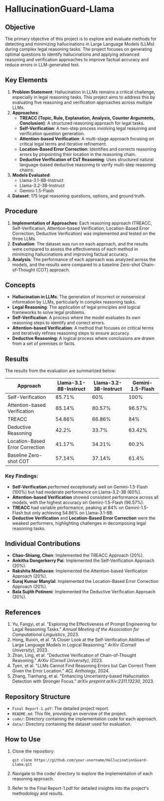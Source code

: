 # HallucinationGuard-Llama

## Objective
The primary objective of this project is to explore and evaluate methods for detecting and minimizing hallucinations in Large Language Models (LLMs) during complex legal reasoning tasks. The project focuses on generating optimal questions to identify hallucinations and applying advanced reasoning and verification approaches to improve factual accuracy and reduce errors in LLM-generated text.

## Key Elements
1. **Problem Statement**: Hallucination in LLMs remains a critical challenge, especially in legal reasoning tasks. This project aims to address this by evaluating five reasoning and verification approaches across multiple LLMs.
2. **Approaches**:
   - **TREACC (Topic, Rule, Explanation, Analysis, Counter Arguments, Conclusion)**: A structured reasoning approach for legal tasks.
   - **Self-Verification**: A two-step process involving legal reasoning and verification question generation.
   - **Attention-based Verification**: A multi-stage approach focusing on critical legal terms and iterative refinement.
   - **Location-Based Error Correction**: Identifies and corrects reasoning errors by pinpointing their location in the reasoning chain.
   - **Deductive Verification of CoT Reasoning**: Uses structured natural language-based deductive reasoning to verify multi-step reasoning chains.
3. **Models Evaluated**:
   - Llama-3.1-8B-Instruct
   - Llama-3.2-3B-Instruct
   - Gemini-1.5-Flash
4. **Dataset**: 175 legal reasoning questions, options, and ground truth.

## Procedure
1. **Implementation of Approaches**: Each reasoning approach (TREACC, Self-Verification, Attention-based Verification, Location-Based Error Correction, Deductive Verification) was implemented and tested on the three LLMs.
2. **Evaluation**: The dataset was run on each approach, and the results were compared to assess the effectiveness of each method in minimizing hallucinations and improving factual accuracy.
3. **Analysis**: The performance of each approach was analyzed across the models, and the results were compared to a baseline Zero-shot Chain-of-Thought (COT) approach.

## Concepts
- **Hallucination in LLMs**: The generation of incorrect or nonsensical information by LLMs, particularly in complex reasoning tasks.
- **Legal Reasoning**: The application of legal principles and logical frameworks to solve legal problems.
- **Self-Verification**: A process where the model evaluates its own reasoning steps to identify and correct errors.
- **Attention-based Verification**: A method that focuses on critical terms and iteratively refines reasoning steps to ensure accuracy.
- **Deductive Reasoning**: A logical process where conclusions are drawn from a set of premises or facts.

## Results
The results from the evaluation are summarized below:

| Approach                | Llama-3.1-8B-Instruct | Llama-3.2-3B-Instruct | Gemini-1.5-Flash |
|-------------------------|-----------------------|-----------------------|------------------|
| Self-Verification       | 85.71%               | 60%                  | 100%             |
| Attention-based Verification | 85.14%           | 80.57%               | 96.57%           |
| TREACC                  | 54.86%               | 66.86%               | 84%              |
| Deductive Reasoning     | 42.2%                | 33.7%                | 63.42%           |
| Location-Based Error Correction | 41.17%       | 34.21%               | 60.2%            |
| Baseline Zero-shot COT  | 57.14%               | 37.14%               | 61.4%            |

### Key Findings:
- **Self-Verification** performed exceptionally well on Gemini-1.5-Flash (100%) but had moderate performance on Llama-3.2-3B (60%).
- **Attention-based Verification** showed consistent performance across all models, with the highest accuracy on Gemini-1.5-Flash (96.57%).
- **TREACC** had variable performance, peaking at 84% on Gemini-1.5-Flash but only achieving 54.86% on Llama-3.1-8B.
- **Deductive Verification** and **Location-Based Error Correction** were the weakest performers, highlighting challenges in decomposing legal reasoning tasks.

## Individual Contributions
- **Chao-Shiang, Chen**: Implemented the TREACC Approach (20%).
- **Ankitha Dongerkerry Pai**: Implemented the Self-Verification Approach (20%).
- **Rakshita Madhavan**: Implemented the Attention-based Verification Approach (20%).
- **Suraj Kumar Manylal**: Implemented the Location-Based Error Correction Approach (20%).
- **Bala Sujith Potineni**: Implemented the Deductive Verification Approach (20%).

## References
1. Yu, Fangyi, et al. "Exploring the Effectiveness of Prompt Engineering for Legal Reasoning Tasks." _Annual Meeting of the Association for Computational Linguistics_, 2023.
2. Hong, Ruixin, et al. "A Closer Look at the Self-Verification Abilities of Large Language Models in Logical Reasoning." _ArXiv (Cornell University)_, 2023.
3. Zhan, Ling, et al. "Deductive Verification of Chain-of-Thought Reasoning." _ArXiv (Cornell University)_, 2023.
4. Tyen, et al. "LLMs Cannot Find Reasoning Errors but Can Correct Them Given the Error Location." _ACL Anthology_, 2024.
5. Zhang, Tianhang, et al. "Enhancing Uncertainty-based Hallucination Detection with Stronger Focus." _arXiv preprint arXiv:2311.13230_, 2023.

## Repository Structure
- `Final Report-1.pdf`: The detailed project report.
- `README.md`: This file, providing an overview of the project.
- `code/`: Directory containing the implementation code for each approach.
- `data/`: Directory containing the dataset used for evaluation.

## How to Use
1. Clone the repository:
   ```
   git clone https://github.com/your-username/HallucinationGuard-Llama.git
   ```
2. Navigate to the code/ directory to explore the implementation of each reasoning approach.

3. Refer to the Final Report-1.pdf for detailed insights into the project's methodology and results.
